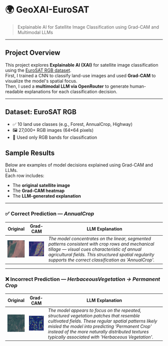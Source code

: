 # 🌍 GeoXAI-EuroSAT

> Explainable AI for Satellite Image Classification using Grad-CAM and Multimodal LLMs

---

## Project Overview

This project explores **Explainable AI (XAI)** for satellite image classification using the [EuroSAT RGB dataset](https://github.com/phelber/EuroSAT).  
First, I trained a CNN to classify land-use images and used **Grad-CAM** to visualize the model's spatial focus.  
Then, I used a **multimodal LLM via OpenRouter** to generate human-readable explanations for each classification decision.

---

## Dataset: EuroSAT RGB

- ✅ 10 land use classes (e.g., Forest, AnnualCrop, Highway)
- 🖼️ 27,000+ RGB images (64×64 pixels)
- 📁 Used only RGB bands for classification


## Sample Results

Below are examples of model decisions explained using Grad-CAM and LLMs.  
Each row includes:
- The **original satellite image**
- The **Grad-CAM heatmap**
- The **LLM-generated explanation**

---

### ✅ Correct Prediction — *AnnualCrop*

| Original                                                                         | Grad-CAM | LLM Explanation |
|----------------------------------------------------------------------------------|----------|-----------------|
| ![](results/original_picked_samples/sample9_true-AnnualCrop_pred-AnnualCrop.png) | ![](results/gradcam/AnnualCrop/sample9_true-AnnualCrop_pred-AnnualCrop.png) | *The model concentrates on the linear, segmented patterns consistent with crop rows and mechanical tillage — visual cues characteristic of annual agricultural fields. This structured spatial regularity supports the correct classification as 'AnnualCrop'.* |

---

### ❌ Incorrect Prediction — *HerbaceousVegetation → Permanent Crop*

| Original | Grad-CAM | LLM Explanation                                                                                                                                                            |
|----------|----------|----------------------------------------------------------------------------------------------------------------------------------------------------------------------------|
| ![](results/original_picked_samples/sample1_true-HerbaceousVegetation_pred-PermanentCrop.png) | ![](results/gradcam/HerbaceousVegetation/sample1_true-HerbaceousVegetation_pred-PermanentCrop.png) | *The model appears to focus on the repeated, structured vegetation patches that resemble cultivated fields. These regular spatial patterns likely misled the model into predicting 'Permanent Crop' instead of the more naturally distributed textures typically associated with 'Herbaceous Vegetation'.* |

